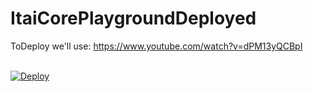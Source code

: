 # ItaiCorePlaygroundDeployed

ToDeploy we'll use:
https://www.youtube.com/watch?v=dPM13yQCBpI

<br/>
<a href="https://dashboard.heroku.com/new?template=https://github.com/itaiRoded2/ItaiCorePlaygroundDeployed.git">
  <img src="https://www.herokucdn.com/deploy/button.svg" alt="Deploy">
</a>